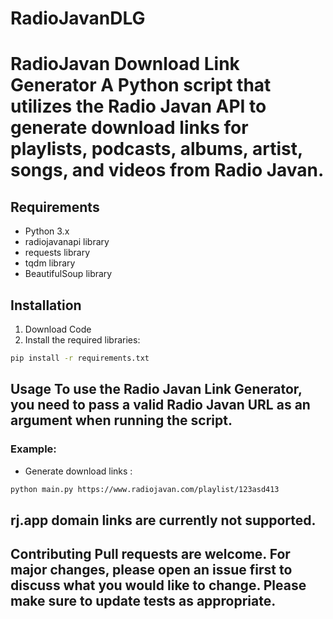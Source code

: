# RadioJavanDLG
# RadioJavan Download Link Generator A Python script that utilizes the Radio Javan API to generate download links for playlists, podcasts, albums, artist, songs, and videos from Radio Javan. 
## Requirements 
- Python 3.x 
- radiojavanapi library 
- requests library 
- tqdm library 
- BeautifulSoup library 

## Installation 

1. Download Code
2. Install the required libraries: 
```bash
pip install -r requirements.txt
```

## Usage To use the Radio Javan Link Generator, you need to pass a valid Radio Javan URL as an argument when running the script.

### Example: 
- Generate download links : 
```bash
python main.py https://www.radiojavan.com/playlist/123asd413
```
## rj.app domain links are currently not supported.

## Contributing Pull requests are welcome. For major changes, please open an issue first to discuss what you would like to change. Please make sure to update tests as appropriate.

